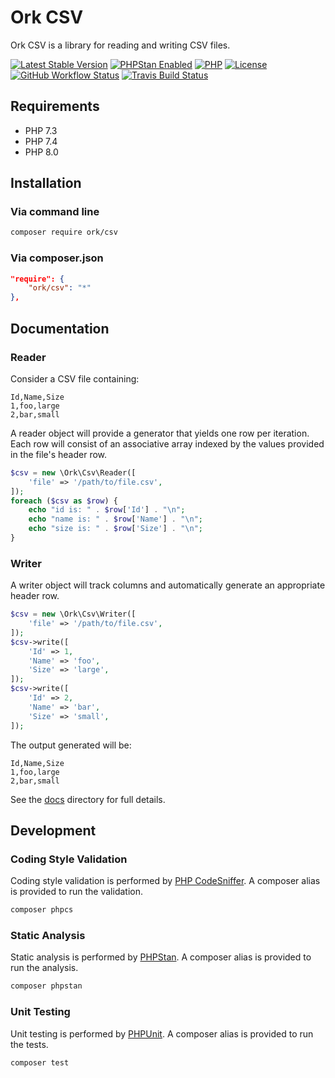 # Ork CSV

Ork CSV is a library for reading and writing CSV files.

[![Latest Stable Version](https://img.shields.io/packagist/v/ork/csv.svg?style=flat)][1]
[![PHPStan Enabled](https://img.shields.io/badge/PHPStan-max-brightgreen.svg?style=flat)][2]
[![PHP](https://img.shields.io/packagist/php-v/ork/csv.svg?style=flat)][3]
[![License](https://img.shields.io/github/license/AlexHowansky/ork-csv.svg?style=flat)][4]
[![GitHub Workflow Status](https://img.shields.io/github/workflow/status/AlexHowansky/ork-csv/tests?style=flat&label=workflow)][5]
[![Travis Build Status](https://img.shields.io/travis/AlexHowansky/ork-csv/master.svg?style=flat&label=Travis)][6]

## Requirements

* PHP 7.3
* PHP 7.4
* PHP 8.0

## Installation

### Via command line

```bash
composer require ork/csv
```

### Via composer.json

```json
"require": {
    "ork/csv": "*"
},
```

## Documentation

### Reader

Consider a CSV file containing:

```csv
Id,Name,Size
1,foo,large
2,bar,small
```

A reader object will provide a generator that yields one row per iteration.
Each row will consist of an associative array indexed by the values provided
in the file's header row.

```php
$csv = new \Ork\Csv\Reader([
    'file' => '/path/to/file.csv',
]);
foreach ($csv as $row) {
    echo "id is: " . $row['Id'] . "\n";
    echo "name is: " . $row['Name'] . "\n";
    echo "size is: " . $row['Size'] . "\n";
}
```

### Writer

A writer object will track columns and automatically generate an appropriate
header row.

```php
$csv = new \Ork\Csv\Writer([
    'file' => '/path/to/file.csv',
]);
$csv->write([
    'Id' => 1,
    'Name' => 'foo',
    'Size' => 'large',
]);
$csv->write([
    'Id' => 2,
    'Name' => 'bar',
    'Size' => 'small',
]);
```

The output generated will be:

```csv
Id,Name,Size
1,foo,large
2,bar,small
```

See the [docs](docs/Index.md) directory for full details.

## Development

### Coding Style Validation

Coding style validation is performed by [PHP CodeSniffer][7]. A composer alias
is provided to run the validation.

```bash
composer phpcs
```

### Static Analysis

Static analysis is performed by [PHPStan][8]. A composer alias is provided to
run the analysis.

```bash
composer phpstan
```

### Unit Testing

Unit testing is performed by [PHPUnit][9]. A composer alias is provided to run
the tests.

```bash
composer test
```

[1]: https://packagist.org/packages/ork/csv
[2]: https://github.com/phpstan/phpstan
[3]: http://php.net
[4]: https://github.com/AlexHowansky/ork-csv/blob/master/LICENSE
[5]: https://github.com/AlexHowansky/ork-csv/actions?query=workflow%3Atests
[6]: https://secure.travis-ci.org/AlexHowansky/ork-csv
[7]: https://github.com/squizlabs/PHP_CodeSniffer
[8]: https://github.com/phpstan/phpstan
[9]: https://github.com/sebastianbergmann/phpunit
